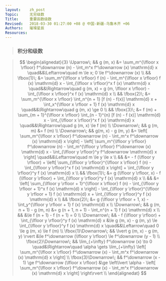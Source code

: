 ```yaml
---
layout:    zh_post
Topic:     无穷级数
Title:     重要函数级数
Revised:   2018-03-30 01:27:00 +08 @ 中国-新疆-乌鲁木齐 +06
Authors:   璀璨星辰
Resources:
---
```


> ### 积分和级数

> $$
> \begin{alignedat}{3}
>         \Uparrow\;   &&                                                                g (m, x) &= \sum_m^{\lfloor x \rfloor} f^\downarrow (n) - \int_m^x f^\downarrow (x) \mathrm{d} x \quad&&\Leftarrow\quad m \le x; 0 \le f^\downarrow (x) \\
>                      &&                                                              \fbox{1}\; &= \sum_m^{\lfloor x \rfloor} f (n) - \int_m^{\lfloor x \rfloor} f (x) \mathrm{d} x - \int_{\lfloor x \rfloor}^x f (x) \mathrm{d} x \quad&&\Rightarrow\quad g (m, x) = g (m, \lfloor x \rfloor) - \int_{\lfloor x \rfloor}^x f (x) \mathrm{d} x \\
>                      &&                                                              \fbox{2}\; &= \sum_m^{\lfloor x \rfloor} \int_n^{n + 1} [f (n) - f(x)] \mathrm{d} x + \int_x^{\lfloor x \rfloor + 1} f (x) \mathrm{d} x \quad&&\Rightarrow\quad g (m, x) \ge 0 \\
>                      &&                                                              \fbox{3}\; &= f (m) +  \sum_{m + 1}^{\lfloor x \rfloor} \int_{n - 1}^{n} [f (n) - f (x)] \mathrm{d} x - \int_{\lfloor x \rfloor}^x f (x) \mathrm{d} x \quad&&\Rightarrow\quad g (m, x) \le f (m) \\
>         \Downarrow\; &&                                                                g (m, m) &= f (m) \\
>         \Downarrow\; &&                                                      g(m, x) - g (m, y) &= \left[ \sum_m^{\lfloor x \rfloor} f^\downarrow (n) - \int_m^x f^\downarrow (x) \mathrm{d} x \right] - \left[ \sum_m^{\lfloor y \rfloor} f^\downarrow (n) - \int_m^{\lfloor y \rfloor} f^\downarrow (x) \mathrm{d} x - \int_{\lfloor y \rfloor}^y f^\downarrow \mathrm{d} x \right] \quad&&\Leftarrow\quad m \le y \le x \\
>                      &&                                                                         &= - f (\lfloor y \rfloor) + \left[ \sum_{\lfloor y \rfloor}^{\lfloor x \rfloor} f (n) - \int_{\lfloor y \rfloor}^x f (x) \mathrm{d} x \right] + \int_{\lfloor y \rfloor}^y f (x) \mathrm{d} x \\
>                      &&                                                              \fbox{1}\; &= g (\lfloor y \rfloor, x) - f (\lfloor y \rfloor) + \int_{\lfloor y \rfloor}^y f (x) \mathrm{d} x \\
>                      &&                                                                         &= \left[ \sum_{\lfloor y \rfloor + 1}^{\lfloor x \rfloor} f (n) - \int_{\lfloor y \rfloor + 1}^x f (x) \mathrm{d} x \right] - \int_{\lfloor y \rfloor}^{\lfloor y \rfloor + 1} f (x) \mathrm{d} x + \int_{\lfloor y \rfloor}^y f (x) \mathrm{d} x \\
>                      &&                                                              \fbox{2}\; &= g (\lfloor y \rfloor + 1, x) - \int_y^{\lfloor y \rfloor + 1} f (x) \mathrm{d} x \\
>         \Downarrow\; &&                                                 g (m, n + 1) - g (m, n) &= g (n + 1, n + 1) - \int_n^{n  + 1} f (x) \mathrm{d} x \\
>                      &&                                                                         &\le f (n + 1) - f (n + 1) = 0 \\
>         \Downarrow\; && - f (\lfloor y \rfloor) + \int_{\lfloor y \rfloor}^y f (x) \mathrm{d} x &\le g (m, x) - g (m, y) \le \int_{\lfloor y \rfloor}^y f (x) \mathrm{d} x \quad&&\Leftarrow\quad 0 \le g (m, x) \le f (m) \\
> \fbox{1}\Downarrow\; &&                                       \lvert g (m, x) - g (m, y) \rvert &\le f^\downarrow (\lfloor y \rfloor) \le f^\downarrow (y - 1) \\
> \fbox{2}\Downarrow\; &&                              \lim_{+\infty} f^\downarrow (x) \to 0 \quad&\Rightarrow\quad \alpha \gets \lim_{+\infty} \left[ \sum_m^{\lfloor x \rfloor} f^\downarrow (x) - \int_m^x f^\downarrow (x) \mathrm{d} x \right] \\
> \fbox{3}\Downarrow\; &&               f^\downarrow (x - 1) \ge f^\downarrow (\lfloor x \rfloor) &\ge \left\lvert \alpha - \left[ \sum_m^{\lfloor x \rfloor} f^\downarrow (x) - \int_m^x f^\downarrow (x) \mathrm{d} x \right] \right\rvert \\
> \end{alignedat}
> $$
>